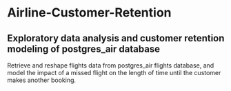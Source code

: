 # Airline-Customer-Retention
## Exploratory data analysis and customer retention modeling of postgres_air database 

Retrieve and reshape flights data from postgres_air flights database, and model the impact of a missed flight on the length of time until the customer makes another booking.
